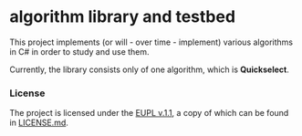 algorithm library and testbed
=============================

This project implements (or will - over time - implement) various algorithms in C# in order to study and use them.

Currently, the library consists only of one algorithm, which is **Quickselect**.

### License

The project is licensed under the [EUPL v.1.1](https://joinup.ec.europa.eu/software/page/eupl/licence-eupl), a copy of which can be found in [LICENSE.md](LICENSE.md).